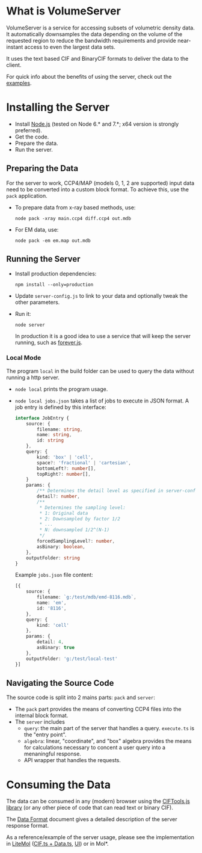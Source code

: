 What is VolumeServer
=====================

VolumeServer is a service for accessing subsets of volumetric density data. It automatically downsamples the data depending on the volume of the requested region to reduce the bandwidth requirements and provide near-instant access to even the largest data sets.

It uses the text based CIF and BinaryCIF formats to deliver the data to the client. 

For quick info about the benefits of using the server, check out the [examples](examples.md).

Installing the Server 
=====================

- Install [Node.js](https://nodejs.org/en/) (tested on Node 6.* and 7.*; x64 version is strongly preferred).
- Get the code.
- Prepare the data.
- Run the server.

Preparing the Data
------------------

For the server to work, CCP4/MAP (models 0, 1, 2 are supported) input data need to be converted into a custom block format. 
To achieve this, use the ``pack`` application.

- To prepare data from x-ray based methods, use: 

    ```
    node pack -xray main.ccp4 diff.ccp4 out.mdb
    ```

- For EM data, use:

    ```
    node pack -em em.map out.mdb
    ```

Running the Server
------------------

- Install production dependencies:

   ```
   npm install --only=production
   ```

- Update ``server-config.js`` to link to your data and optionally tweak the other parameters.

- Run it:

    ```
    node server
    ```

    In production it is a good idea to use a service that will keep the server running, such as [forever.js](https://github.com/foreverjs/forever).

### Local Mode

The program ``local`` in the build folder can be used to query the data without running a http server.

- ``node local`` prints the program usage.
- ``node local jobs.json`` takes a list of jobs to execute in JSON format. A job entry is defined by this interface:

    ```TypeScript
    interface JobEntry {
        source: {
            filename: string,    
            name: string,
            id: string
        },
        query: {
            kind: 'box' | 'cell',
            space?: 'fractional' | 'cartesian',
            bottomLeft?: number[],
            topRight?: number[],
        }
        params: {
            /** Determines the detail level as specified in server-config */
            detail?: number,
            /** 
             * Determines the sampling level:
             * 1: Original data
             * 2: Downsampled by factor 1/2
             * ...
             * N: downsampled 1/2^(N-1)
             */
            forcedSamplingLevel?: number,
            asBinary: boolean,
        },
        outputFolder: string
    }
    ```

    Example ``jobs.json`` file content:

    ```TypeScript
    [{
        source: {
            filename: `g:/test/mdb/emd-8116.mdb`,
            name: 'em',
            id: '8116',
        },
        query: {
            kind: 'cell'
        },
        params: {
            detail: 4,
            asBinary: true
        },
        outputFolder: 'g:/test/local-test'
    }]
    ```

## Navigating the Source Code

The source code is split into 2 mains parts: ``pack`` and ``server``:

- The ``pack`` part provides the means of converting CCP4 files into the internal block format.
- The ``server`` includes
  - ``query``: the main part of the server that handles a query. ``execute.ts`` is the "entry point".
  - ``algebra``: linear, "coordinate", and "box" algebra provides the means for calculations necessary to concent a user query into a menaningful response.
  - API wrapper that handles the requests.

Consuming the Data 
==================

The data can be consumed in any (modern) browser using the [CIFTools.js library](https://github.com/dsehnal/CIFTools.js) (or any other piece of code that can read text or binary CIF).

The [Data Format](DataFormat.md) document gives a detailed description of the server response format.

As a reference/example of the server usage, please see the implementation in [LiteMol](https://github.com/dsehnal/LiteMol) ([CIF.ts + Data.ts](https://github.com/dsehnal/LiteMol/tree/master/src/lib/Core/Formats/Density), [UI](https://github.com/dsehnal/LiteMol/tree/master/src/Viewer/Extensions/DensityStreaming)) or in Mol*.